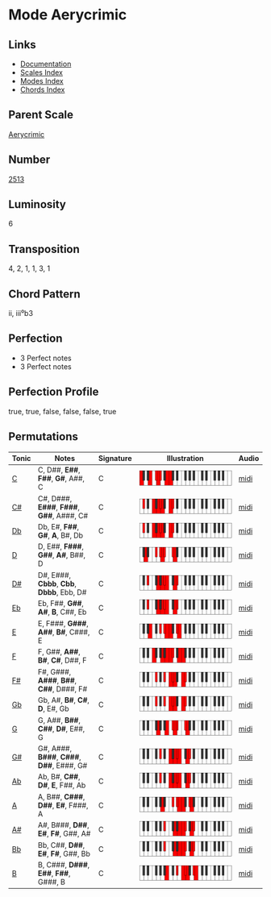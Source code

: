 # Mode Aerycrimic

## Links

- [Documentation](README.md)
- [Scales Index](Scales.md)
- [Modes Index](Modes.md)
- [Chords Index](Chords.md)

## Parent Scale

[Aerycrimic](ScaleAerycrimic.md)

## Number

[2513](https://ianring.com/musictheory/scales/2513)

## Luminosity

6

## Transposition

4, 2, 1, 1, 3, 1

## Chord Pattern

ii, iii⁰b3

## Perfection

- 3 Perfect notes
- 3 Perfect notes

## Perfection Profile

true, true, false, false, false, true

## Permutations

| Tonic | Notes | Signature | Illustration | Audio |
|-------|-------|-----------|--------------|-------|
| [C](ModeCNaturalAerycrimic.md) | C, D##, **E##**, **F##**, **G#**, A##, C | C | ![CNaturalAerycrimic](ModeCNaturalAerycrimic.png) | [midi](https://github.com/edipermadi/music/blob/main/docs/ModeCNaturalAerycrimic.mid?raw=true) |
| [C#](ModeCSharpAerycrimic.md) | C#, D###, **E###**, **F###**, **G##**, A###, C# | C | ![CSharpAerycrimic](ModeCSharpAerycrimic.png) | [midi](https://github.com/edipermadi/music/blob/main/docs/ModeCSharpAerycrimic.mid?raw=true) |
| [Db](ModeDFlatAerycrimic.md) | Db, E#, **F##**, **G#**, **A**, B#, Db | C | ![DFlatAerycrimic](ModeDFlatAerycrimic.png) | [midi](https://github.com/edipermadi/music/blob/main/docs/ModeDFlatAerycrimic.mid?raw=true) |
| [D](ModeDNaturalAerycrimic.md) | D, E##, **F###**, **G##**, **A#**, B##, D | C | ![DNaturalAerycrimic](ModeDNaturalAerycrimic.png) | [midi](https://github.com/edipermadi/music/blob/main/docs/ModeDNaturalAerycrimic.mid?raw=true) |
| [D#](ModeDSharpAerycrimic.md) | D#, E###, **Cbbb**, **Cbb**, **Dbbb**, Ebb, D# | C | ![DSharpAerycrimic](ModeDSharpAerycrimic.png) | [midi](https://github.com/edipermadi/music/blob/main/docs/ModeDSharpAerycrimic.mid?raw=true) |
| [Eb](ModeEFlatAerycrimic.md) | Eb, F##, **G##**, **A#**, **B**, C##, Eb | C | ![EFlatAerycrimic](ModeEFlatAerycrimic.png) | [midi](https://github.com/edipermadi/music/blob/main/docs/ModeEFlatAerycrimic.mid?raw=true) |
| [E](ModeENaturalAerycrimic.md) | E, F###, **G###**, **A##**, **B#**, C###, E | C | ![ENaturalAerycrimic](ModeENaturalAerycrimic.png) | [midi](https://github.com/edipermadi/music/blob/main/docs/ModeENaturalAerycrimic.mid?raw=true) |
| [F](ModeFNaturalAerycrimic.md) | F, G##, **A##**, **B#**, **C#**, D##, F | C | ![FNaturalAerycrimic](ModeFNaturalAerycrimic.png) | [midi](https://github.com/edipermadi/music/blob/main/docs/ModeFNaturalAerycrimic.mid?raw=true) |
| [F#](ModeFSharpAerycrimic.md) | F#, G###, **A###**, **B##**, **C##**, D###, F# | C | ![FSharpAerycrimic](ModeFSharpAerycrimic.png) | [midi](https://github.com/edipermadi/music/blob/main/docs/ModeFSharpAerycrimic.mid?raw=true) |
| [Gb](ModeGFlatAerycrimic.md) | Gb, A#, **B#**, **C#**, **D**, E#, Gb | C | ![GFlatAerycrimic](ModeGFlatAerycrimic.png) | [midi](https://github.com/edipermadi/music/blob/main/docs/ModeGFlatAerycrimic.mid?raw=true) |
| [G](ModeGNaturalAerycrimic.md) | G, A##, **B##**, **C##**, **D#**, E##, G | C | ![GNaturalAerycrimic](ModeGNaturalAerycrimic.png) | [midi](https://github.com/edipermadi/music/blob/main/docs/ModeGNaturalAerycrimic.mid?raw=true) |
| [G#](ModeGSharpAerycrimic.md) | G#, A###, **B###**, **C###**, **D##**, E###, G# | C | ![GSharpAerycrimic](ModeGSharpAerycrimic.png) | [midi](https://github.com/edipermadi/music/blob/main/docs/ModeGSharpAerycrimic.mid?raw=true) |
| [Ab](ModeAFlatAerycrimic.md) | Ab, B#, **C##**, **D#**, **E**, F##, Ab | C | ![AFlatAerycrimic](ModeAFlatAerycrimic.png) | [midi](https://github.com/edipermadi/music/blob/main/docs/ModeAFlatAerycrimic.mid?raw=true) |
| [A](ModeANaturalAerycrimic.md) | A, B##, **C###**, **D##**, **E#**, F###, A | C | ![ANaturalAerycrimic](ModeANaturalAerycrimic.png) | [midi](https://github.com/edipermadi/music/blob/main/docs/ModeANaturalAerycrimic.mid?raw=true) |
| [A#](ModeASharpAerycrimic.md) | A#, B###, **D##**, **E#**, **F#**, G##, A# | C | ![ASharpAerycrimic](ModeASharpAerycrimic.png) | [midi](https://github.com/edipermadi/music/blob/main/docs/ModeASharpAerycrimic.mid?raw=true) |
| [Bb](ModeBFlatAerycrimic.md) | Bb, C##, **D##**, **E#**, **F#**, G##, Bb | C | ![BFlatAerycrimic](ModeBFlatAerycrimic.png) | [midi](https://github.com/edipermadi/music/blob/main/docs/ModeBFlatAerycrimic.mid?raw=true) |
| [B](ModeBNaturalAerycrimic.md) | B, C###, **D###**, **E##**, **F##**, G###, B | C | ![BNaturalAerycrimic](ModeBNaturalAerycrimic.png) | [midi](https://github.com/edipermadi/music/blob/main/docs/ModeBNaturalAerycrimic.mid?raw=true) |
